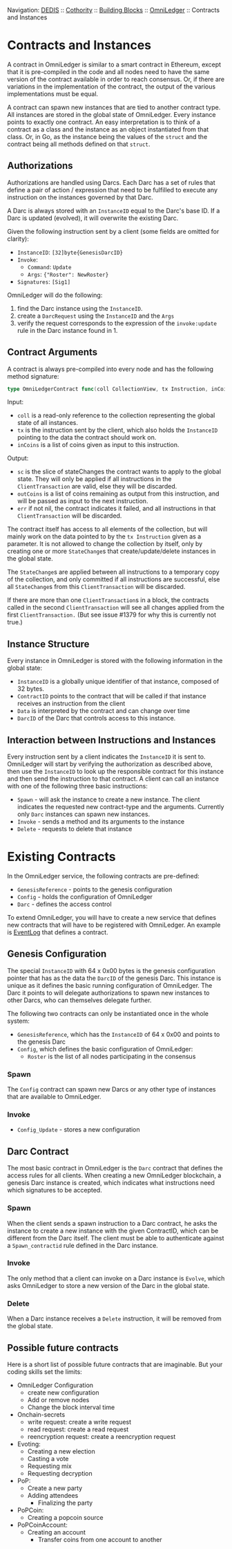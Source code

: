Navigation: [DEDIS](https://github.com/dedis/doc/tree/master/README.md) ::
[Cothority](https://github.com/dedis/cothority/tree/master/README.md) ::
[Building Blocks](https://github.com/dedis/cothority/tree/master/doc/BuildingBlocks.md) ::
[OmniLedger](README.md) ::
Contracts and Instances

# Contracts and Instances

A contract in OmniLedger is similar to a smart contract in Ethereum, except that
it is pre-compiled in the code and all nodes need to have the same version of
the contract available in order to reach consensus. Or, if there are variations
in the implementation of the contract, the output of the various implementations
must be equal.

A contract can spawn new instances that are tied to another contract type. All
instances are stored in the global state of OmniLedger. Every instance points
to exactly one contract. An easy interpretation is to think of a contract as
a class and the instance as an object instantiated from that class. Or, in Go,
as the instance being the values of the `struct` and the contract being all
methods defined on that `struct`.

## Authorizations

Authorizations are handled using Darcs. Each Darc has a set of rules that define
a pair of action / expression that need to be fulfilled to execute any instruction
on the instances governed by that Darc.

A Darc is always stored with an `InstanceID` equal to the Darc's base ID.
If a Darc is updated (evolved), it will overwrite the existing Darc.

Given the following instruction sent by a client (some fields are omitted for
clarity):

- `InstanceID`: `[32]byte{GenesisDarcID}`
- `Invoke`:
  - `Command`: `Update`
  - `Args`: `{"Roster": NewRoster}`
- `Signatures`: `[Sig1]`

OmniLedger will do the following:

1. find the Darc instance using the `InstanceID`.
2. create a `DarcRequest` using the `InstanceID` and the `Args`
3. verify the request corresponds to the expression of the `invoke:update` rule
in the Darc instance found in 1.

## Contract Arguments

A contract is always pre-compiled into every node and has the following
method signature:

```go
type OmniLedgerContract func(coll CollectionView, tx Instruction, inCoins []Coin) (sc []StateChange, outCoins []Coin, err error)
```

Input:
- `coll` is a read-only reference to the collection representing the global state
of all instances.
- `tx` is the instruction sent by the client, which also holds the `InstanceID`
pointing to the data the contract should work on.
- `inCoins` is a list of coins given as input to this instruction.

Output:
- `sc` is the slice of stateChanges the contract wants to apply to the global
state. They will only be applied if all instructions in the `ClientTransaction`
are valid, else they will be discarded.
- `outCoins` is a list of coins remaining as output from this instruction, and will
be passed as input to the next instruction.
- `err` if not nil, the contract indicates it failed, and all instructions in that
`ClientTransaction` will be discarded.

The contract itself has access to all elements of the collection, but will mainly
work on the data pointed to by the `tx Instruction` given as a parameter. It is
not allowed to change the collection by itself, only by creating one or more
`StateChange`s that create/update/delete instances in the global state.

The `StateChange`s are applied between all instructions to a temporary copy of
the collection, and only committed if all instructions are successful, else all
`StateChange`s from this `ClientTransaction` will be discarded.

If there are more than one `ClientTransaction`s in a block, the contracts called
in the second `ClientTransaction` will see all changes applied from the first
`ClientTransaction.` (But see issue #1379 for why this is currently not true.)

## Instance Structure

Every instance in OmniLedger is stored with the following information in the
global state:

- `InstanceID` is a globally unique identifier of that instance, composed
of 32 bytes.
- `ContractID` points to the contract that will be called if that instance
receives an instruction from the client
- `Data` is interpreted by the contract and can change over time
- `DarcID` of the Darc that controls access to this instance.

## Interaction between Instructions and Instances

Every instruction sent by a client indicates the `InstanceID` it is sent to.
OmniLedger will start by verifying the authorization as described above, then
use the `InstanceID` to look up the responsible contract for this instance and
then send the instruction to that contract. A client can call an instance with
one of the following three basic instructions:

- `Spawn` - will ask the instance to create a new instance. The client indicates the
requested new contract-type and the arguments. Currently only `Darc` instances can
spawn new instances.
- `Invoke` - sends a method and its arguments to the instance
- `Delete` - requests to delete that instance

# Existing Contracts

In the OmniLedger service, the following contracts are pre-defined:

- `GenesisReference` - points to the genesis configuration
- `Config` - holds the configuration of OmniLedger
- `Darc` - defines the access control

To extend OmniLedger, you will have to create a new service that defines new
contracts that will have to be registered with OmniLedger. An example is
[EventLog](../../eventlog) that defines a contract.

## Genesis Configuration

The special `InstanceID` with 64 x 0x00 bytes is the genesis configuration
pointer that has as the data the `DarcID` of the genesis Darc. This instance
is unique as it defines the basic running configuration of OmniLedger. The
Darc it points to will delegate authorizations to spawn new instances to
other Darcs, who can themselves delegate further.

The following two contracts can only be instantiated once in the whole system:

- `GenesisReference`, which has the `InstanceID` of 64 x 0x00 and points to the
genesis Darc
- `Config`, which defines the basic configuration of OmniLedger:
  - `Roster` is the list of all nodes participating in the consensus

### Spawn

The `Config` contract can spawn new Darcs or any other type of instances that
are available to OmniLedger.

### Invoke

- `Config_Update` - stores a new configuration

## Darc Contract

The most basic contract in OmniLedger is the `Darc` contract that defines the
access rules for all clients. When creating a new OmniLedger blockchain, a
genesis Darc instance is created, which indicates what instructions need which
signatures to be accepted.

### Spawn

When the client sends a spawn instruction to a Darc contract, he asks the instance
to create a new instance with the given ContractID, which can be different from
the Darc itself. The client must be able to authenticate against a
`Spawn_contractid` rule defined in the Darc instance.

### Invoke

The only method that a client can invoke on a Darc instance is `Evolve`, which
asks OmniLedger to store a new version of the Darc in the global state.

### Delete

When a Darc instance receives a `Delete` instruction, it will be removed from the
global state.

## Possible future contracts

Here is a short list of possible future contracts that are imaginable. But
your coding skills set the limits:

- OmniLedger Configuration
  - create new configuration
  - Add or remove nodes
  - Change the block interval time
- Onchain-secrets
  - write request: create a write request
  - read request: create a read request
  - reencryption request: create a reencryption request
- Evoting:
  - Creating a new election
  - Casting a vote
  - Requesting mix
  - Requesting decryption
- PoP:
  - Create a new party
  - Adding attendees
	- Finalizing the party
- PoPCoin:
  - Creating a popcoin source
- PoPCoinAccount:
  - Creating an account
	- Transfer coins from one account to another
